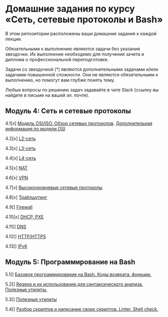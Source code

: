 # Домашние задания по курсу «Сеть, сетевые протоколы и Bash»

В этом репозитории расположены ваши домашние задания к каждой лекции. 

Обязательными к выполнению являются задачи без указания звездочки. Их выполнение необходимо для получения зачета и диплома о профессиональной переподготовке.

Задачи со звездочкой (*) являются дополнительными задачами и/или задачами повышенной сложности. Они не являются обязательными к выполнению, но помогут вам глубже понять тему.

Любые вопросы по решению задач задавайте в чате Slack (ссылку вы найдете в письме на вашей эл. почте).


## Модуль 4: Сеть и сетевые протоколы	

4.1[x] [Модель OSI/ISO. Обзор сетевых протоколов](4-01.md). [Дополнительная информация по модели OSI](4-01-osi.md)

4.2[x] [L2-сеть](4-02.md)

4.3[x] [L3-сеть](4-03.md)

4.4[x] [L4-сеть](4-04.md)

4.5[x] [NAT](4-05.md)

4.6[x] [VPN](4-06.md)

4.7[x] [Высокоуровневые сетевые протоколы](4-07.md)

4.8[x] [Траблшутинг](4-08.md)

4.9[] [Firewall](4-09.md)

4.10[x] [DHCP, PXE](4-10.md)

4.11[] [DNS](4-11.md)

4.12[] [HTTP/HTTPS]()

4.13[] [IPv6]()

		
## Модуль 5: Программирование на Bash

5.1[] [Базовое программирование на Bash. Коды возврата, функции.]()

5.2[] [Regexp и их использование для синтаксического анализа. Полезные утилиты.]()

5.3[] [Полезные утилиты]()

5.4[] [Разбор скриптов и написание своих скриптов. Linter. Shell check.]()

